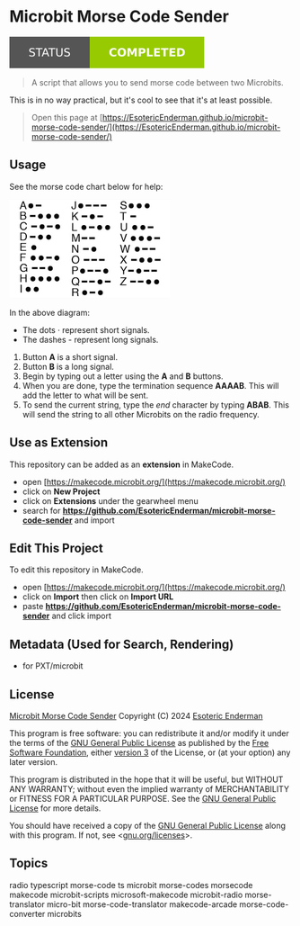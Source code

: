 # Microbit Morse Code Sender

[![Project Status: Completed](./assets/images/badges/status.svg)](./)

> A script that allows you to send morse code between two Microbits.

This is in no way practical, but it's cool to see that it's at least possible.

> Open this page at [https://EsotericEnderman.github.io/microbit-morse-code-sender/](https://EsotericEnderman.github.io/microbit-morse-code-sender/)

## Usage

See the morse code chart below for help:

![Morse Code](./assets/images/Morse%20Code.png)

In the above diagram:
- The dots &centerdot; represent short signals.
- The dashes - represent long signals.

1. Button **A** is a short signal.
2. Button **B** is a long signal.
3. Begin by typing out a letter using the **A** and **B** buttons.
4. When you are done, type the termination sequence **AAAAB**. This will add the letter to what will be sent.
5. To send the current string, type the *end* character by typing **ABAB**. This will send the string to all other Microbits on the radio frequency.

## Use as Extension

This repository can be added as an **extension** in MakeCode.

* open [https://makecode.microbit.org/](https://makecode.microbit.org/)
* click on **New Project**
* click on **Extensions** under the gearwheel menu
* search for **https://github.com/EsotericEnderman/microbit-morse-code-sender** and import

## Edit This Project

To edit this repository in MakeCode.

* open [https://makecode.microbit.org/](https://makecode.microbit.org/)
* click on **Import** then click on **Import URL**
* paste **https://github.com/EsotericEnderman/microbit-morse-code-sender** and click import

## Metadata (Used for Search, Rendering)

* for PXT/microbit
<script src="https://makecode.com/gh-pages-embed.js"></script><script>makeCodeRender("{{ site.makecode.home_url }}", "{{ site.github.owner_name }}/{{ site.github.repository_name }}");</script>

## License

[Microbit Morse Code Sender](https://github.com/EsotericEnderman/microbit-morse-code-sender) Copyright (C) 2024 [Esoteric Enderman](https://enderman.dev)

This program is free software: you can redistribute it and/or modify it under the terms of the [GNU General Public License](./LICENSE) as published by the [Free Software Foundation](https://www.fsf.org/), either [version 3](./LICENSE) of the License, or (at your option) any later version.

This program is distributed in the hope that it will be useful, but WITHOUT ANY WARRANTY; without even the implied warranty of MERCHANTABILITY or FITNESS FOR A PARTICULAR PURPOSE. See the [GNU General Public License](./LICENSE) for more details.

You should have received a copy of the [GNU General Public License](./LICENSE) along with this program. If not, see <[gnu.org/licenses](https://www.gnu.org/licenses/)>.

## Topics

radio typescript morse-code ts microbit morse-codes morsecode makecode microbit-scripts microsoft-makecode microbit-radio morse-translator micro-bit morse-code-translator makecode-arcade morse-code-converter microbits
